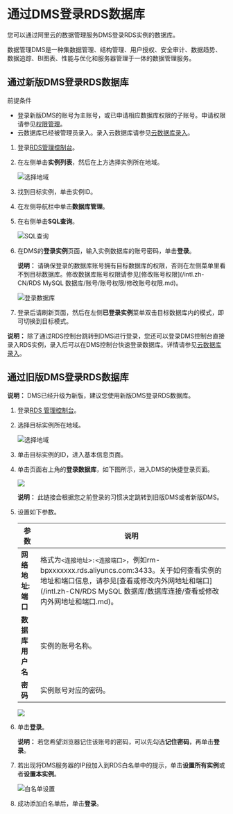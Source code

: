 # 通过DMS登录RDS数据库

您可以通过阿里云的数据管理服务DMS登录RDS实例的数据库。

数据管理DMS是一种集数据管理、结构管理、用户授权、安全审计、数据趋势、数据追踪、BI图表、性能与优化和服务器管理于一体的数据管理服务。

## 通过新版DMS登录RDS数据库

前提条件

-   登录新版DMS的账号为主账号，或已申请相应数据库权限的子账号。申请权限请参见[权限管理](~~60371~~)。
-   云数据库已经被管理员录入。录入云数据库请参见[云数据库录入](~~159708~~)。

1.  登录[RDS管理控制台](https://rds.console.aliyun.com/)。

2.  在左侧单击**实例列表**，然后在上方选择实例所在地域。

    ![选择地域](https://static-aliyun-doc.oss-cn-hangzhou.aliyuncs.com/assets/img/zh-CN/3074469951/p36543.png)

3.  找到目标实例，单击实例ID。

4.  在左侧导航栏中单击**数据库管理**。

5.  在右侧单击**SQL查询**。

    ![SQL查询](https://static-aliyun-doc.oss-cn-hangzhou.aliyuncs.com/assets/img/zh-CN/8414713061/p174701.png)

6.  在DMS的**登录实例**页面，输入实例数据库的账号密码，单击**登录**。

    **说明：** 请确保登录的数据库账号拥有目标数据库的权限，否则在左侧菜单里看不到目标数据库。修改数据库账号权限请参见[修改账号权限](/intl.zh-CN/RDS MySQL 数据库/账号/账号权限/修改账号权限.md)。

    ![登录数据库](https://static-aliyun-doc.oss-cn-hangzhou.aliyuncs.com/assets/img/zh-CN/6122613061/p174718.png)

7.  登录后请刷新页面，然后在左侧**已登录实例**菜单双击目标数据库内的模式，即可切换到目标模式。


**说明：** 除了通过RDS控制台跳转到DMS进行登录，您还可以登录DMS控制台直接录入RDS实例，录入后可以在DMS控制台快速登录数据库。详情请参见[云数据库录入]()。

## 通过旧版DMS登录RDS数据库

**说明：** DMS已经升级为新版，建议您使用新版DMS登录RDS数据库。

1.  登录[RDS 管理控制台](https://rds.console.aliyun.com/)。
2.  选择目标实例所在地域。

    ![选择地域](https://static-aliyun-doc.oss-cn-hangzhou.aliyuncs.com/assets/img/zh-CN/3074469951/p36543.png)

3.  单击目标实例的ID，进入基本信息页面。
4.  单击页面右上角的**登录数据库**，如下图所示，进入DMS的快捷登录页面。

    ![](https://static-aliyun-doc.oss-cn-hangzhou.aliyuncs.com/assets/img/zh-CN/9822472061/p4253.png)

    **说明：** 此链接会根据您之前登录的习惯决定跳转到旧版DMS或者新版DMS。

5.  设置如下参数。

    |参数|说明|
    |--|--|
    |**网络地址:端口**|格式为`<连接地址>:<连接端口>`，例如rm-bpxxxxxxx.rds.aliyuncs.com:3433。关于如何查看实例的地址和端口信息，请参见[查看或修改内外网地址和端口](/intl.zh-CN/RDS MySQL 数据库/数据库连接/查看或修改内外网地址和端口.md)。|
    |**数据库用户名**|实例的账号名称。|
    |**密码**|实例账号对应的密码。|

    ![](https://static-aliyun-doc.oss-cn-hangzhou.aliyuncs.com/assets/img/zh-CN/9077559951/p4254.png)

6.  单击**登录**。

    **说明：** 若您希望浏览器记住该账号的密码，可以先勾选**记住密码**，再单击**登录**。

7.  若出现将DMS服务器的IP段加入到RDS白名单中的提示，单击**设置所有实例**或者**设置本实例**。

    ![白名单设置](https://static-aliyun-doc.oss-cn-hangzhou.aliyuncs.com/assets/img/zh-CN/9077559951/p4255.png)

8.  成功添加白名单后，单击**登录**。

